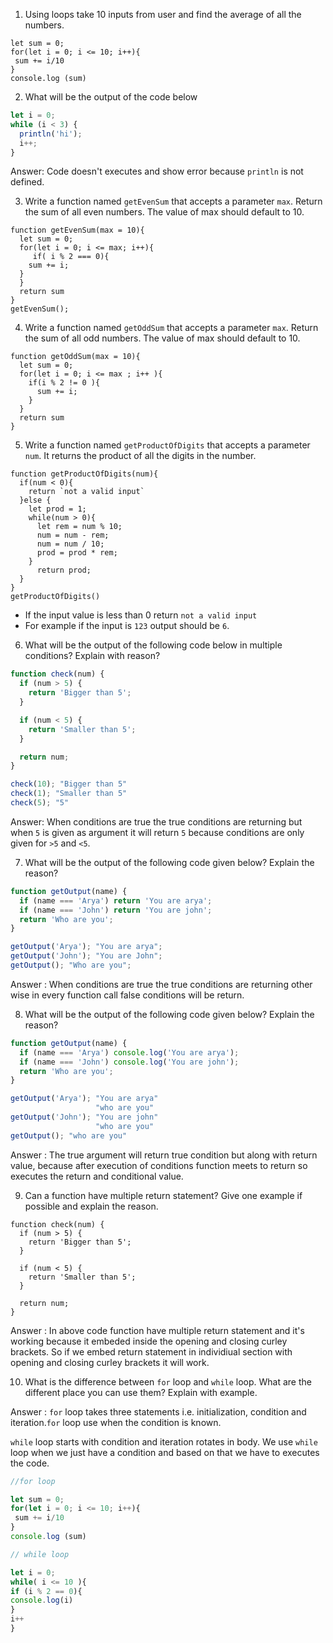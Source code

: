 1. Using loops take 10 inputs from user and find the average of all the numbers.

```JS
let sum = 0;
for(let i = 0; i <= 10; i++){
 sum += i/10
} 
console.log (sum)
```

2. What will be the output of the code below

```js
let i = 0;
while (i < 3) {
  println('hi');
  i++;
}
```
Answer: Code doesn't executes and show error because `println` is not defined.


3. Write a function named `getEvenSum` that accepts a parameter `max`. Return the sum of all even numbers. The value of max should default to 10.

```JS
function getEvenSum(max = 10){
  let sum = 0;
  for(let i = 0; i <= max; i++){
     if( i % 2 === 0){
    sum += i;
  }
  }
  return sum
}
getEvenSum();
```

4. Write a function named `getOddSum` that accepts a parameter `max`. Return the sum of all odd numbers. The value of max should default to 10.

```JS
function getOddSum(max = 10){
  let sum = 0;
  for(let i = 0; i <= max ; i++ ){
    if(i % 2 != 0 ){
      sum += i;
    }
  }
  return sum
}
```

5. Write a function named `getProductOfDigits` that accepts a parameter `num`. It returns the product of all the digits in the number.

```JS
function getProductOfDigits(num){
  if(num < 0){
    return `not a valid input`
  }else {
    let prod = 1;
    while(num > 0){
      let rem = num % 10;
      num = num - rem;
      num = num / 10;
      prod = prod * rem;
    }
      return prod;
  }
}
getProductOfDigits()
```

- If the input value is less than 0 return `not a valid input`
- For example if the input is `123` output should be `6`.

6. What will be the output of the following code below in multiple conditions? Explain with reason?

```js
function check(num) {
  if (num > 5) {
    return 'Bigger than 5';
  }

  if (num < 5) {
    return 'Smaller than 5';
  }

  return num;
}

check(10); "Bigger than 5"
check(1); "Smaller than 5"
check(5); "5"
```
Answer: When conditions are true the true conditions are returning but when `5` is given as argument it will return `5` because conditions are only given for `>5` and `<5`. 

7. What will be the output of the following code given below? Explain the reason?

```js
function getOutput(name) {
  if (name === 'Arya') return 'You are arya';
  if (name === 'John') return 'You are john';
  return 'Who are you';
}

getOutput('Arya'); "You are arya";
getOutput('John'); "You are John";
getOutput(); "Who are you";
```
Answer : When conditions are true the true conditions are returning other wise in every function call  false conditions will be return.

8. What will be the output of the following code given below? Explain the reason?

```js
function getOutput(name) {
  if (name === 'Arya') console.log('You are arya');
  if (name === 'John') console.log('You are john');
  return 'Who are you';
}

getOutput('Arya'); "You are arya" 
                   "who are you"
getOutput('John'); "You are john" 
                   "who are you"
getOutput(); "who are you"
```
Answer :  The true argument will return true condition but along with return value, because after execution of conditions function meets to return so executes the return and conditional value.

9. Can a function have multiple return statement? Give one example if possible and explain the reason.

```JS
function check(num) {
  if (num > 5) {
    return 'Bigger than 5';
  }

  if (num < 5) {
    return 'Smaller than 5';
  }

  return num;
}
```
Answer : In above code function have multiple return statement and it's working because it embeded inside the opening and closing curley brackets. So if we embed return statement in individiual section with opening and closing curley brackets it will work. 

10. What is the difference between `for` loop and `while` loop. What are the different place you can use them? Explain with example.

Answer : `for` loop takes three statements i.e. initialization, condition and iteration.`for` loop use when the condition is known.

`while` loop starts with condition and iteration rotates in body. We use `while` loop when we just have a condition and based on that we have to executes the code.

```js
//for loop

let sum = 0;
for(let i = 0; i <= 10; i++){
 sum += i/10
} 
console.log (sum)

```
```js
// while loop

let i = 0;
while( i <= 10 ){
if (i % 2 == 0){
console.log(i)
}
i++
}

```